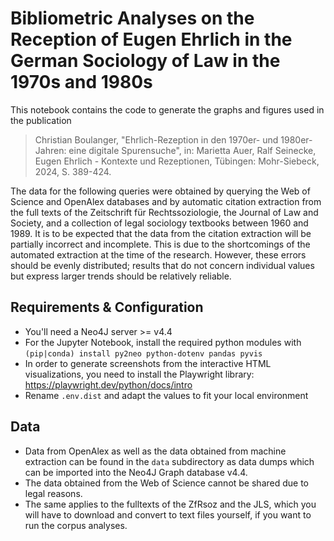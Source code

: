 # Bibliometric Analyses on the Reception of Eugen Ehrlich in the German Sociology of Law in the 1970s and 1980s

This notebook contains the code to generate the graphs and figures used in the publication

> Christian Boulanger, "Ehrlich-Rezeption in den 1970er- und 1980er-Jahren: eine digitale Spurensuche", 
in: Marietta Auer, Ralf Seinecke, Eugen Ehrlich - Kontexte und Rezeptionen, Tübingen: Mohr-Siebeck, 2024, S. 389-424.

The data for the following queries were obtained by querying the Web of Science and OpenAlex databases and by automatic
citation extraction from the full texts of the Zeitschrift für Rechtssoziologie, the Journal of Law and Society, and a 
collection of legal sociology textbooks between 1960 and 1989. It is to be expected that the data from the citation 
extraction will be partially incorrect and incomplete. This is due to the shortcomings of the automated extraction 
at the time of the research. However, these errors should be evenly distributed; results that do not concern individual 
values but express larger trends should be relatively reliable.

## Requirements & Configuration

- You'll need a Neo4J server >= v4.4 
- For the Jupyter Notebook, install the required python modules with `(pip|conda) install py2neo python-dotenv pandas pyvis`
- In order to generate screenshots from the interactive HTML visualizations, you need to install the Playwright library:
  https://playwright.dev/python/docs/intro
- Rename `.env.dist` and adapt the values to fit your local environment

## Data

- Data from OpenAlex as well as the data obtained from machine extraction can be found in the `data` subdirectory as
  data dumps which can be imported into the Neo4J Graph database v4.4.
- The data obtained from the Web of Science cannot be shared due to legal reasons. 
- The same applies to the fulltexts of the ZfRsoz and the JLS, which you will have to download and convert to text 
  files yourself, if you want to run the corpus analyses. 


 



